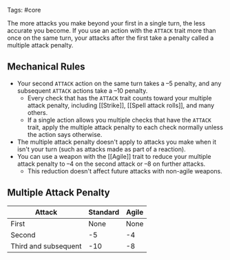 Tags: #core 

The more attacks you make beyond your first in a single turn, the less accurate you become. If you use an action with the `ATTACK` trait more than once on the same turn, your attacks after the first take a penalty called a multiple attack penalty. 

## Mechanical Rules

- Your second `ATTACK` action on the same turn takes a –5 penalty, and any subsequent `ATTACK` actions take a –10 penalty.
	- Every check that has the `ATTACK` trait counts toward your multiple attack penalty, including [[Strike]], [[Spell attack rolls]], and many others. 
	- If a single action allows you multiple checks that have the `ATTACK` trait, apply the multiple attack penalty to each check normally unless the action says otherwise.
- The multiple attack penalty doesn't apply to attacks you make when it isn't your turn (such as attacks made as part of a reaction).
- You can use a weapon with the [[Agile]] trait to reduce your multiple attack penalty to –4 on the second attack or –8 on further attacks. 
	- This reduction doesn't affect future attacks with non-agile weapons.

## Multiple Attack Penalty

| **Attack**           | Standard | **Agile** |
| -------------------- | -------- | --------- |
| First                | None     | None      |
| Second               | -5       | -4        |
| Third and subsequent | -10      | -8        |
